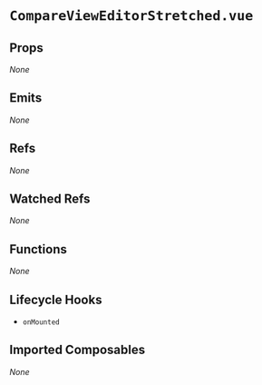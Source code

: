 # `CompareViewEditorStretched.vue`

## Props

_None_

## Emits

_None_

## Refs

_None_

## Watched Refs

_None_

## Functions

_None_

## Lifecycle Hooks

- `onMounted`

## Imported Composables

_None_

